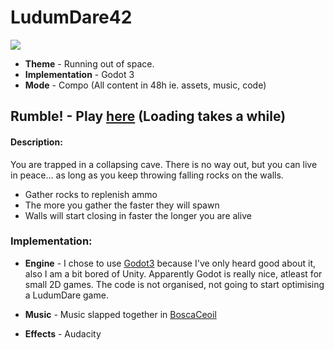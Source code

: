 # LudumDare42

![](https://media.giphy.com/media/YWJ5qjt0UBiZ6XA1o8/giphy.gif)


- **Theme** - Running out of space.
- **Implementation** - Godot 3
- **Mode** - Compo (All content in 48h ie. assets, music, code) 

## Rumble! - Play [here](https://perhenriks.github.io/LudumDare42/) (Loading takes a while)

#### Description: 
You are trapped in a collapsing cave. There is no way out, but you can live in peace... as long as you keep 
throwing falling rocks on the walls. 

- Gather rocks to replenish ammo 
- The more you gather the faster they will spawn 
- Walls will start closing in faster the longer you are alive


### Implementation: 

- **Engine** - I chose to use [Godot3](https://godotengine.org/article/godot-3-0-released) because I've only heard good about it, also I am a bit bored of Unity. 
Apparently Godot is really nice, atleast for small 2D games. The code is not organised, not going to start optimising a 
LudumDare game. 

- **Music** - Music slapped together in [BoscaCeoil](https://boscaceoil.net/)

- **Effects** - Audacity
